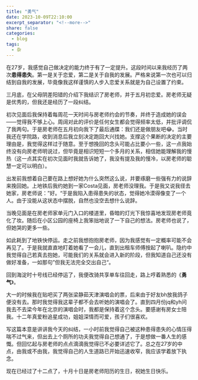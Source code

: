 ```yaml
---
title: "勇气"
date: 2023-10-09T22:10:00
excerpt_separator: "<!--more-->"
share: false
categories:
  - blog
tags:
  - 杂
---
```


在27岁，我感觉自己做决定的能力终于有了一定提升。这段时间以来我经历了两次**患得患失**。第一是关于恋爱，第二是关于自我的发展。严格来说第一次也可以归结到自我的发展，毕竟像我这样谨慎的人步入恋爱关系就是为自己设置了约束。

三月底，在父母阴差阳错的介绍下我结识了房老师，并于五月初恋爱。房老师无疑是优秀的，但我还是经历了一段纠结。

初次见面后我保持着每周花一天时间与房老师约会的节奏，并终于造成她的误会——觉得我不够上心。周阔对此的评价是任何女生都会觉得频率太低，并批评调侃了我两句。于是房老师在五月初向我下了最后通牒：我们还是做朋友吧😂。当时我还在学院路，收到消息后我立刻决定跑回大兴找她。支撑这个果断的决定的主要理由是，我觉得这样过于随意。至于想挽回的念头可能占比要小一些，这一点我始终没有向房老师明说过，但毕竟是相识短短一个多月的关系，相信她能理解我的慢热（这一点其实在初次见面时我就告诉她了，我没有提及我的慢冷，以房老师的聪慧一定可以明白）。

出发前我想着自己要在路上想好她为什么突然这么说，并要琢磨一些强有力的说辞来挽回她。上地铁后我约她到一家Costa见面，房老师没理我。于是我又说我径去她家，房老师说：”好。“于是我陷入患得患失的状态，觉得她冷漠得像变了一个人。由于没能从这状态中摆脱，自然也没空去想什么说辞。

当晚见面是在房老师家单元门入口的楼道里，昏暗的灯光下我惊喜地发现房老师竟化了妆。随后在小区公园的座椅上我笨拙地说了一下自己的想法。房老师也说了，但她哭的更多一些。

如此耗到了地铁快停运。走之前我想抱抱房老师，因为我感觉有一定概率可能不会再见了。于是我就直直地盯着她看了一会儿，直到出租车师傅按起了喇叭。隐约中我觉得自己若真去抱她，可能我们的关系就会进入新的阶段，但我知道自己还没有做好准备，一如那句”但我无法完全交出自己“。

回到海淀时十号线已经停运了，我便改骑共享单车往回走，路上哼着熟悉的《**勇气**》。

大一的时候我在贴吧买了两张梁静茹天津演唱会的票，后来由于好友bh放我鸽子便没有去。那时我觉得我这辈子都不会去听她的演唱会了。直到四月份jq和yh问我去不去梁今年在北京的演唱会时，我都是保持着这个念头。要感谢有房女士陪我。十二年真爱粉追星成功，姐姐深情而可爱，孩子们很喜欢。

写这篇本意是讲讲我今天的纠结，一小时前我觉得自己被这种患得患失的心情压得喘不过气来，但出去上个厕所的功夫我觉得自己想通了，于是想做一番人生的感慨。但回忆起与房老师的点点滴滴我觉得已不必要详述它了。总之在27岁的中点，由我或不由我，我觉得自己的人生道路已开始迅速收窄，我应该学着放下执念。

现在已经过了十二点了，十月十日是房老师阳历的生日，祝她生日快乐。
